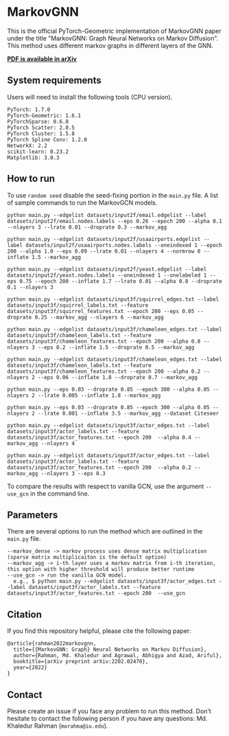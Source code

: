 # MarkovGNN
This is the official PyTorch-Geometric implementation of MarkovGNN paper under the title "MarkovGNN: Graph Neural Networks on Markov Diffusion". This method uses different markov graphs in different layers of the GNN.

[**PDF is available in arXiv**](https://arxiv.org/abs/2202.02470)

## System requirements
Users will need to install the following tools (CPU version).
```
PyTorch: 1.7.0
PyTorch-Geometric: 1.6.1
PyTorchSparse: 0.6.8
PyTorch Scatter: 2.0.5
PyTorch Cluster: 1.5.8
PyTorch Spline Conv: 1.2.0
NetworkX: 2.2
scikit-learn: 0.23.2
Matplotlib: 3.0.3
```


## How to run
To use `random seed` disable the seed-fixing portion in the `main.py` file. A list of sample commands to run the MarkovGCN models.
```
python main.py --edgelist datasets/input2f/email.edgelist --label datasets/input2f/email.nodes.labels --eps 0.26 --epoch 200 --alpha 0.1 --nlayers 3 --lrate 0.01 --droprate 0.3 --markov_agg

python main.py --edgelist datasets/input2f/usaairports.edgelist --label datasets/input2f/usaairports.nodes.labels --oneindexed 1 --epoch 200 --alpha 1.0 --eps 0.09 --lrate 0.01 --nlayers 4 --normrow 0 --inflate 1.5 --markov_agg

python main.py --edgelist datasets/input2f/yeast.edgelist --label datasets/input2f/yeast.nodes.labels --oneindexed 1 --onelabeled 1 --eps 0.75 --epoch 200 --inflate 1.7 --lrate 0.01 --alpha 0.8 --droprate 0.1 --nlayers 3 

python main.py --edgelist datasets/input3f/squirrel_edges.txt --label datasets/input3f/squirrel_labels.txt --feature datasets/input3f/squirrel_features.txt --epoch 200 --eps 0.05 --droprate 0.25 --markov_agg --nlayers 6 --markov_agg

python main.py --edgelist datasets/input3f/chameleon_edges.txt --label datasets/input3f/chameleon_labels.txt --feature datasets/input3f/chameleon_features.txt --epoch 200 --alpha 0.8 --nlayers 3 --eps 0.2 --inflate 1.5 --droprate 0.5 --markov_agg

python main.py --edgelist datasets/input3f/chameleon_edges.txt --label datasets/input3f/chameleon_labels.txt --feature datasets/input3f/chameleon_features.txt --epoch 200 --alpha 0.2 --nlayers 2 --eps 0.06 --inflate 1.8 --droprate 0.7 --markov_agg

python main.py --eps 0.03 --droprate 0.85 --epoch 300 --alpha 0.05 --nlayers 2 --lrate 0.005 --inflate 1.8 --markov_agg

python main.py --eps 0.03 --droprate 0.85 --epoch 300 --alpha 0.05 --nlayers 2 --lrate 0.001 --inflate 3.5 --markov_agg --dataset Citeseer

python main.py --edgelist datasets/input3f/actor_edges.txt --label datasets/input3f/actor_labels.txt --feature datasets/input3f/actor_features.txt --epoch 200  --alpha 0.4 --markov_agg --nlayers 4

python main.py --edgelist datasets/input3f/actor_edges.txt --label datasets/input3f/actor_labels.txt --feature datasets/input3f/actor_features.txt --epoch 200  --alpha 0.2 --markov_agg --nlayers 3 --eps 0.3
```
To compare the results with respect to vanilla GCN, use the argument `--use_gcn` in the command line.

## Parameters
There are several options to run the method which are outlined in the `main.py` file.
```
--markov_dense -> markov process uses dense matrix multiplication (sparse matrix multiplicaiton is the default option)
--markov_agg -> i-th layer uses a markov matrix from i-th iteration, this option with higher threshold will produce better runtime
--use_gcn -> run the vanilla GCN model.
  e.g., $ python main.py --edgelist datasets/input3f/actor_edges.txt --label datasets/input3f/actor_labels.txt --feature datasets/input3f/actor_features.txt --epoch 200  --use_gcn

```

## Citation
If you find this repository helpful, please cite the following paper:
```
@article{rahman2022markovgnn,
  title={{MarkovGNN: Graph} Neural Networks on Markov Diffusion},
  author={Rahman, Md. Khaledur and Agrawal, Abhigya and Azad, Ariful},
  booktitle={arXiv preprint arXiv:2202.02470},
  year={2022}
}
```

## Contact
Please create an issue if you face any problem to run this method. Don't hesitate to contact the following person if you have any questions: Md. Khaledur Rahman (`morahma@iu.edu`).
